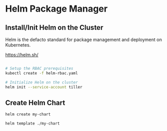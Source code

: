 # Helm Package Manager

## Install/Init Helm on the Cluster

Helm is the defacto standard for package management and deployment on Kubernetes.

<https://helm.sh/>

```bash

# Setup the RBAC prerequisites
kubectl create -f helm-rbac.yaml

# Initialize Helm on the cluster
helm init --service-account tiller

```

## Create Helm Chart

```bash
helm create my-chart

helm template ./my-chart
```